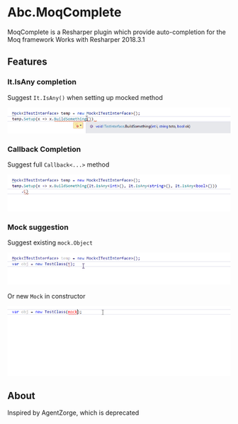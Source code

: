 # Abc.MoqComplete
MoqComplete is a Resharper plugin which provide auto-completion for the Moq framework
Works with Resharper 2018.3.1

## Features
### It.IsAny completion
Suggest `It.IsAny()` when setting up mocked method

![](Media/ItIsAnyCompletion.gif)

### Callback Completion
Suggest full `Callback<...>` method

![](Media/CallbackCompletion.gif)

### Mock suggestion
Suggest existing `mock.Object`

![](Media/MockCompletion.gif)

Or new `Mock` in constructor

![](Media/MockProposalCompletion.gif)

## About
Inspired by AgentZorge, which is deprecated